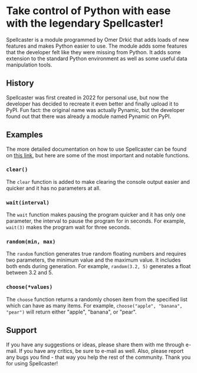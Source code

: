 # Take control of Python with ease with the legendary Spellcaster!

Spellcaster is a module programmed by Omer Drkić that adds loads of new features and makes Python easier to use. The module adds some features that the developer felt like they were missing from Python. It adds some extension to the standard Python environment as well as some useful data manipulation tools.

## History

Spellcaster was first created in 2022 for personal use, but now the developer has decided to recreate it even better and finally upload it to PyPI. Fun fact: the original name was actually Pynamic, but the developer found out that there was already a module named Pynamic on PyPI.

## Examples

The more detailed documentation on how to use Spellcaster can be found on [this link](https://bytewizarddocs.github.io/spellcaster), but here are some of the most important and notable functions.

### `clear()`

The `clear` function is added to make clearing the console output easier and quicker and it has no parameters at all.

### `wait(interval)`

The `wait` function makes pausing the program quicker and it has only one parameter, the interval to pause the program for in seconds. For example, `wait(3)` makes the program wait for three seconds.

### `random(min, max)`

The `random` function generates true random floating numbers and requires two parameters, the minimum value and the maximum value. It includes both ends during generation. For example, `random(3.2, 5)` generates a float between 3.2 and 5.

### `choose(*values)`

The `choose` function returns a randomly chosen item from the specified list which can have as many items. For example, `choose("apple", "banana", "pear")` will return either "apple", "banana", or "pear".

## Support

If you have any suggestions or ideas, please share them with me through e-mail. If you have any critics, be sure to e-mail as well. Also, please report any bugs you find - that way you help the rest of the community. Thank you for using Spellcaster!